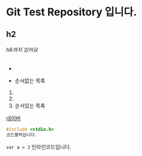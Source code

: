 # Git Test Repository 입니다.

## h2
###### h6까지 있어요

-
* 순서없는 목록

1.
2.
3. 순서있는 목록


[네이버](http://www.naver.com)

```c
#include <stdio.h> 
코드블럭입니다.
```

`var a = 3` 인라인코드입니다.



